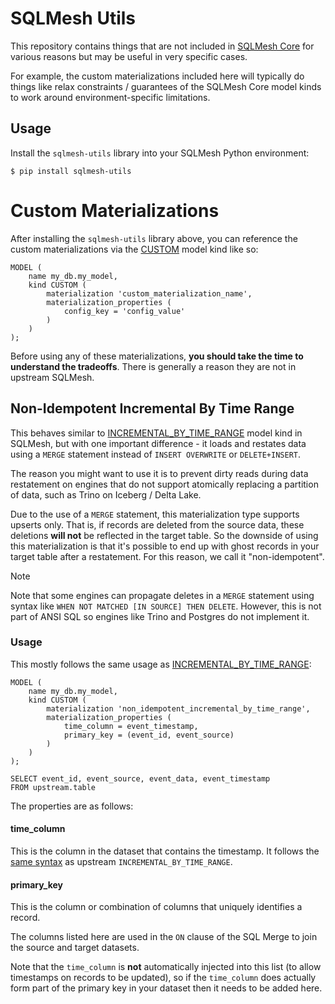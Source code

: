 # SQLMesh Utils

This repository contains things that are not included in [SQLMesh Core](https://github.com/TobikoData/sqlmesh/) for various reasons but may be useful in very specific cases.

For example, the custom materializations included here will typically do things like relax constraints / guarantees of the SQLMesh Core model kinds to work around environment-specific limitations.

## Usage

Install the `sqlmesh-utils` library into your SQLMesh Python environment:

```
$ pip install sqlmesh-utils
```

# Custom Materializations

After installing the `sqlmesh-utils` library above, you can reference the custom materializations via the [CUSTOM](https://sqlmesh.readthedocs.io/en/stable/guides/custom_materializations/) model kind like so:

```
MODEL (
    name my_db.my_model,
    kind CUSTOM (
        materialization 'custom_materialization_name',
        materialization_properties (
            config_key = 'config_value'
        )
    )
);
```

Before using any of these materializations, **you should take the time to understand the tradeoffs**. There is generally a reason they are not in upstream SQLMesh.

## Non-Idempotent Incremental By Time Range

This behaves similar to [INCREMENTAL_BY_TIME_RANGE](https://sqlmesh.readthedocs.io/en/stable/concepts/models/model_kinds/#incremental_by_time_range) model kind in SQLMesh, but with one important difference - it loads and restates data using a `MERGE` statement instead of `INSERT OVERWRITE` or `DELETE+INSERT`.

The reason you might want to use it is to prevent dirty reads during data restatement on engines that do not support atomically replacing a partition of data, such as Trino on Iceberg / Delta Lake.

Due to the use of a `MERGE` statement, this materialization type supports upserts only. That is, if records are deleted from the source data, these deletions **will not** be reflected in the target table. So the downside of using this materialization is that it's possible to end up with ghost records in your target table after a restatement. For this reason, we call it "non-idempotent".

> [!NOTE]
> Note that some engines can propagate deletes in a `MERGE` statement using syntax like `WHEN NOT MATCHED [IN SOURCE] THEN DELETE`. However, this is not part of ANSI SQL so engines like Trino and Postgres do not implement it.

### Usage

This mostly follows the same usage as [INCREMENTAL_BY_TIME_RANGE](https://sqlmesh.readthedocs.io/en/stable/concepts/models/model_kinds/#incremental_by_time_range):

```
MODEL (
    name my_db.my_model,
    kind CUSTOM (
        materialization 'non_idempotent_incremental_by_time_range',
        materialization_properties (
            time_column = event_timestamp,
            primary_key = (event_id, event_source)
        )
    )
);

SELECT event_id, event_source, event_data, event_timestamp
FROM upstream.table
```

The properties are as follows:

#### time_column

This is the column in the dataset that contains the timestamp. It follows the [same syntax](https://sqlmesh.readthedocs.io/en/latest/concepts/models/model_kinds/#time-column) as upstream `INCREMENTAL_BY_TIME_RANGE`.

#### primary_key

This is the column or combination of columns that uniquely identifies a record.

The columns listed here are used in the `ON` clause of the SQL Merge to join the source and target datasets.

Note that the `time_column` is **not** automatically injected into this list (to allow timestamps on records to be updated), so if the `time_column` does actually form part of the primary key in your dataset then it needs to be added here.